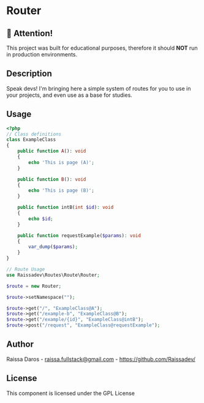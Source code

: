 # Router

## :stop_sign: Attention!

This project was built for educational purposes, therefore it should **NOT** run in production environments.

## Description

Speak devs! I'm bringing here a simple system of routes for you to use in your projects, and even use as a base for studies.

## Usage

```php
<?php
// Class definitions
class ExampleClass
{
    public function A(): void
    {
        echo 'This is page (A)';
    }

    public function B(): void
    {
        echo 'This is page (B)';
    }

    public function intB(int $id): void
    {
        echo $id;
    }

    public function requestExample($params): void
    {
        var_dump($params);
    }
}

// Route Usage
use Raissadev\Routes\Route\Router;

$route = new Router;

$route->setNamespace("");

$route->get("/", "ExampleClass@A");
$route->get("/example-b", "ExampleClass@B");
$route->get("/example/{id}", "ExampleClass@intB");
$route->post("/request", "ExampleClass@requestExample");


```

## Author
Raissa Daros - raissa.fullstack@gmail.com - https://github.com/Raissadev/

## License
This component is licensed under the GPL License
